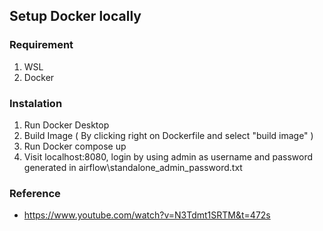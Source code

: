## Setup Docker locally

### Requirement

1. WSL
2. Docker

### Instalation

1. Run Docker Desktop
2. Build Image ( By clicking right on Dockerfile and select "build image" )
3. Run Docker compose up
4. Visit localhost:8080, login by using admin as username and password generated in airflow\standalone_admin_password.txt

### Reference

- https://www.youtube.com/watch?v=N3Tdmt1SRTM&t=472s
